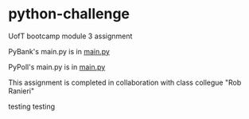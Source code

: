 # python-challenge
UofT bootcamp module 3 assignment

PyBank's main.py is in
[main.py](PyBank/main.py)

PyPoll's main.py is in
[main.py](PyPoll/main.py)

This assignment is completed in collaboration with class collegue "Rob Ranieri"

testing testing